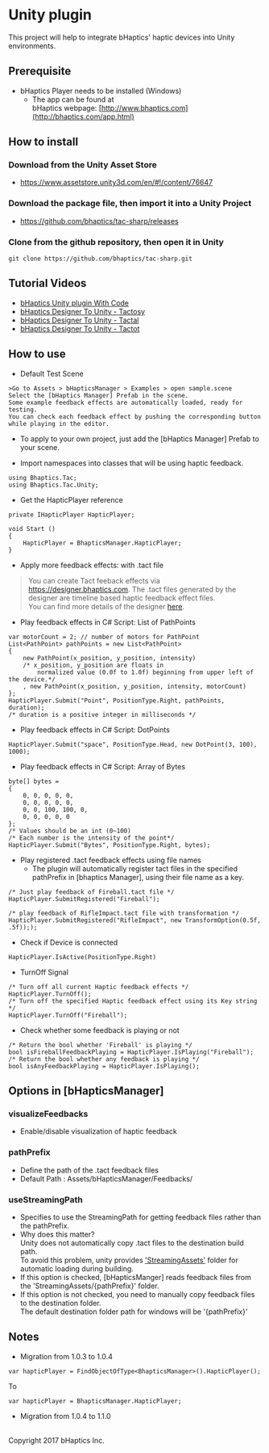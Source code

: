 # Unity plugin
This project will help to integrate bHaptics' haptic devices into Unity environments. 

## Prerequisite
* bHaptics Player needs to be installed (Windows)
   * The app can be found at <br/>
   bHaptics webpage: [http://www.bhaptics.com](http://bhaptics.com/app.html)

## How to install
### Download from the Unity Asset Store 
* https://www.assetstore.unity3d.com/en/#!/content/76647

### Download the package file, then import it into a Unity Project
* https://github.com/bhaptics/tac-sharp/releases
  
### Clone from the github repository, then open it in Unity

```
git clone https://github.com/bhaptics/tac-sharp.git
```

## Tutorial Videos
* [bHaptics Unity plugin With Code](https://youtu.be/zHoJANhfwpk)	
* [bHaptics Designer To Unity - Tactosy](https://youtu.be/eateHpUKC4s)
* [bHaptics Designer To Unity - Tactal](https://youtu.be/sj7IqgFn_iw)
* [bHaptics Designer To Unity - Tactot](https://youtu.be/MvhrSCwS2Wg)
	
## How to use
* Default Test Scene 

```
>Go to Assets > bHapticsManager > Examples > open sample.scene
Select the [bHaptics Manager] Prefab in the scene.
Some example feedback effects are automatically loaded, ready for testing.
You can check each feedback effect by pushing the corresponding button while playing in the editor.
```

* To apply to your own project, just add the [bHaptics Manager] Prefab to your scene.


* Import namespaces into classes that will be using haptic feedback.

```
using Bhaptics.Tac;
using Bhaptics.Tac.Unity;
```
  
* Get the HapticPlayer reference

```
private IHapticPlayer HapticPlayer;
	 
void Start ()
{
    HapticPlayer = BhapticsManager.HapticPlayer;
}
```
    
* Apply more feedback effects: with .tact file
  
>You can create Tact feeback effects via https://designer.bhaptics.com. The .tact files generated by the designer are timeline based haptic feedback effect files.<br/>
You can find more details of the designer [here](http://bhaptics.com/studio.html).<br/>


* Play feedback effects in C# Script: List of PathPoints

```
var motorCount = 2; // number of motors for PathPoint
List<PathPoint> pathPoints = new List<PathPoint>
{
    new PathPoint(x_position, y_position, intensity)
    /* x_position, y_position are floats in
        normalized value (0.0f to 1.0f) beginning from upper left of the device.*/
    , new PathPoint(x_position, y_position, intensity, motorCount)
};
HapticPlayer.Submit("Point", PositionType.Right, pathPoints, duration);
/* duration is a positive integer in milliseconds */
```
	
	
* Play feedback effects in C# Script: DotPoints

```
HapticPlayer.Submit("space", PositionType.Head, new DotPoint(3, 100), 1000);
```


* Play feedback effects in C# Script: Array of Bytes

```
byte[] bytes =
{
    0, 0, 0, 0, 0,
    0, 0, 0, 0, 0,
    0, 0, 100, 100, 0,
    0, 0, 0, 0, 0
}; 
/* Values should be an int (0~100)
/* Each number is the intensity of the point*/
HapticPlayer.Submit("Bytes", PositionType.Right, bytes);
```

* Play registered .tact feedback effects using file names
   * The plugin will automatically register tact files in the specified pathPrefix in [bhaptics Manager], using their file name as a key.

```
/* Just play feedback of Fireball.tact file */
HapticPlayer.SubmitRegistered("Fireball");

/* play feedback of RifleImpact.tact file with transformation */
HapticPlayer.SubmitRegistered("RifleImpact", new TransformOption(0.5f, .5f)););
```

* Check if Device is connected

```
HapticPlayer.IsActive(PositionType.Right)
```


* TurnOff Signal

```
/* Turn off all current Haptic feedback effects */
HapticPlayer.TurnOff();
/* Turn off the specified Haptic feedback effect using its Key string */
HapticPlayer.TurnOff("Fireball");
```

* Check whether some feedback is playing or not

```
/* Return the bool whether 'Fireball' is playing */
bool isFireballFeedbackPlaying = HapticPlayer.IsPlaying("Fireball");
/* Return the bool whether any feedback is playing */
bool isAnyFeedbackPlaying = HapticPlayer.IsPlaying();
```

## Options in [bHapticsManager]
### visualizeFeedbacks 
* Enable/disable visualization of haptic feedback

### pathPrefix 
* Define the path of the .tact feedback files
* Default Path : Assets/bHapticsManager/Feedbacks/

### useStreamingPath 
* Specifies to use the StreamingPath for getting feedback files rather than the pathPrefix.
* Why does this matter? <br/> Unity does not automatically copy .tact files to the destination build path. <br/>
To avoid this problem, unity provides ['StreamingAssets'](https://docs.unity3d.com/ScriptReference/Application-streamingAssetsPath.html) folder for automatic loading during building.
* If this option is checked, [bHapticsManger] reads feedback files from the 'StreamingAssets/{pathPrefix}' folder.
* If this option is not checked, you need to manually copy feedback files to the destination folder. <br/>
The default destination folder path for windows will be '{pathPrefix}'

## Notes
* Migration from 1.0.3 to 1.0.4

```
var hapticPlayer = FindObjectOfType<BhapticsManager>().HapticPlayer();
```

To 

```
var hapticPlayer = BhapticsManager.HapticPlayer;
```

* Migration from 1.0.4 to 1.1.0

<br>
Copyright 2017 bHaptics Inc.
